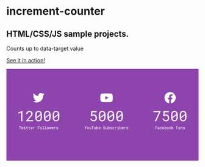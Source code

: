# increment-counter

## HTML/CSS/JS sample projects.

Counts up to data-target value

[See it in action!](https://master.d3squ57ra6pywk.amplifyapp.com/)

![alt text](https://github.com/devjpsmith/increment-counter/blob/master/screenshot.png?raw=true)
